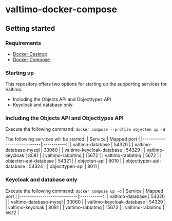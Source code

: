 # valtimo-docker-compose
## Getting started
### Requirements
- [Docker Desktop](https://docs.docker.com/desktop/install/)
- [Docker Compose](https://docs.docker.com/compose/install/)

### Starting up
This repository offers two options for starting up the supporting services for Valtimo:
- Including the Objects API and Objecttypes API
- Keycloak and database only

### Including the Objects API and Objecttypes API
Execute the following command: `docker compose --profile objecten up -d`

The following services will be started:
| Service                    | Mapped port |
|----------------------------|:-----------:|
| valtimo-database           | 54320       |
| valtimo-database-mysql     | 33060       |
| valtimo-keycloak-database  | 54329       |
| valtimo-keycloak           | 8081        |
| valtimo-rabbitmq           | 15672       |
| valtimo-rabbitmq           | 5672        |
| objecten-api-database      | 54321       |
| objecten-api               | 8010        |
| objecttypen-api-database   | 54324       |
| objecttypen-api            | 8011        |

### Keycloak and database only
Execute the following command: `docker compose up -d`
| Service                    | Mapped port |
|----------------------------|:-----------:|
| valtimo-database           | 54320       |
| valtimo-database-mysql     | 33060       |
| valtimo-keycloak-database  | 54329       |
| valtimo-keycloak           | 8081        |
| valtimo-rabbitmq           | 15672       |
| valtimo-rabbitmq           | 5672        |
